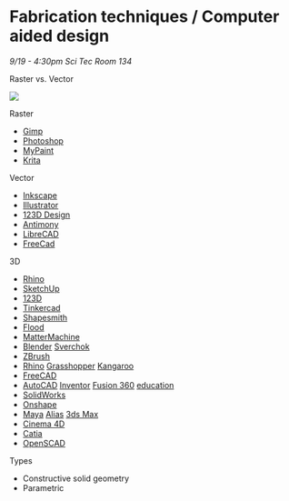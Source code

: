 # Fabrication techniques \/ Computer aided design

_9\/19 - 4:30pm Sci Tec Room 134_

Raster vs. Vector

![](http://www.amywaggs.com/wp-content/uploads/2015/02/vector-raster.jpg)

Raster

* [Gimp](https://www.gimp.org/downloads/)
* [Photoshop](http://www.adobe.com/products/photoshop.html)
* [MyPaint](http://mypaint.org)
* [Krita](https://krita.org)

Vector

* [Inkscape](https://inkscape.org/en/)
* [Illustrator](http://www.adobe.com/products/illustrator.html?sdid=KKQML&mv=search&s_kwcid=AL!3085!3!95133538956!e!!g!!illustrator&ef_id=V7xlRQAAAN7PE9O2:20160907154651:s)
* [123D Design](http://www.123dapp.com/design)
* [Antimony](http://www.mattkeeter.com/projects/antimony/3/)
* [LibreCAD](http://librecad.org)
* [FreeCad](http://freecadweb.org)

3D

* [Rhino](https://www.rhino3d.com/)
* [SketchUp](http://www.sketchup.com/)
* [123D](http://www.123dapp.com/)
* [Tinkercad](https://tinkercad.com/)
* [Shapesmith](http://shapesmith.net/)
* [Flood](https://www.floodeditor.com/)
* [MatterMachine](http://mattermachine.com/)
* [Blender](http://www.blender.org/) [Sverchok](http://wiki.blender.org/index.php/Extensions:2.6/Py/Scripts/Nodes/Sverchok)
* [ZBrush](http://pixologic.com/)
* [Rhino](http://www.rhino3d.com/) [Grasshopper](http://www.grasshopper3d.com/) [Kangaroo](http://kangaroo3d.com/) 
* [FreeCAD](http://www.freecadweb.org/)
* [AutoCAD](http://www.autodesk.com/autocad) [Inventor](http://www.autodesk.com/Inventor) [Fusion 360](http://www.autodesk.com/products/fusion-360/overview) [education](http://www.autodesk.com/education/free-software/all)
* [SolidWorks](http://www.solidworks.com/) 
* [Onshape](https://www.onshape.com/)
* [Maya](http://www.autodesk.com/maya) [Alias](http://usa.autodesk.com/alias) [3ds Max](http://www.autodesk.com/3dsMax)
* [Cinema 4D](http://www.maxon.net/products/cinema-4d-studio)
* [Catia](http://www.3ds.com/products/catia/welcome/)
* [OpenSCAD](http://openscad.org/)

Types

* Constructive solid geometry
* Parametric

